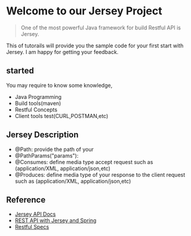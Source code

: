 
# Welcome to our Jersey Project
> One of the most powerful Java framework for build Restful API is Jersey.


This of tutorails will provide you the sample code for your first start with Jersey. I am happy for getting your feedback.

##  started

You may require to know some knowledge,
- Java Programming
- Build tools(maven)
- Restful Concepts
- Client tools test(CURL,POSTMAN,etc)


## Jersey Description

- @Path: provide the path of your 
- @PathParams("params"):
- @Consumes: define media type accept request such as (application/XML, application/json,etc)
- @Produces: define media type of your response to the client request such as (application/XML, application/json,etc)


## Reference 
- [Jersey API Docs](https://jersey.github.io)
- [REST API with Jersey and Spring](http://www.baeldung.com/jersey-rest-api-with-spring)
- [Restful Specs](http://www.restapitutorial.com)


